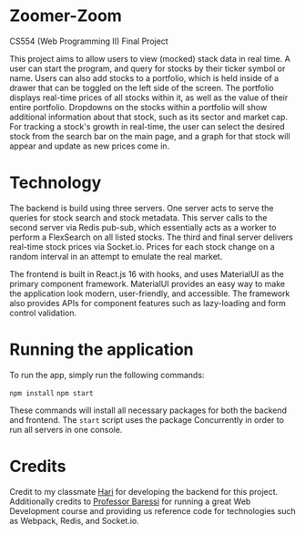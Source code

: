 # Zoomer-Zoom
CS554 (Web Programming II) Final Project

This project aims to allow users to view (mocked) stack data in real time. A user can start the program, and query for stocks by their ticker symbol or name. Users can also add stocks to a portfolio, which is held inside of a drawer that can be toggled on the left side of the screen. The portfolio displays real-time prices of all stocks within it, as well as the value of their entire portfolio. Dropdowns on the stocks within a portfolio will show additional information about that stock, such as its sector and market cap. For tracking a stock's growth in real-time, the user can select the desired stock from the search bar on the main page, and a graph for that stock will appear and update as new prices come in.

# Technology

The backend is build using three servers. One server acts to serve the queries for stock search and stock metadata. This server calls to the second server via Redis pub-sub, which essentially acts as a worker to perform a FlexSearch on all listed stocks. The third and final server delivers real-time stock prices via Socket.io. Prices for each stock change on a random interval in an attempt to emulate the real market.

The frontend is built in React.js 16 with hooks, and uses MaterialUI as the primary component framework. MaterialUI provides an easy way to make the application look modern, user-friendly, and accessible. The framework also provides APIs for component features such as lazy-loading and form control validation. 

# Running the application

To run the app, simply run the following commands:

`npm install`
`npm start`

These commands will install all necessary packages for both the backend and frontend. The `start` script uses the package Concurrently in order to run all servers in one console.

# Credits

Credit to my classmate [Hari](https://github.com/Hariharan-V) for developing the backend for this project. Additionally credits to [Professor Baressi](https://github.com/philbarresi) for running a great Web Development course and providing us reference code for technologies such as Webpack, Redis, and Socket.io. 



